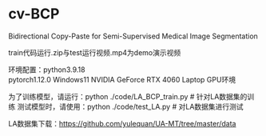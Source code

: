 # cv-BCP
Bidirectional Copy-Paste for Semi-Supervised Medical Image Segmentation



train代码运行.zip与test运行视频.mp4为demo演示视频



环境配置：python3.9.18  
         pytorch1.12.0
         Windows11 
         NVIDIA GeForce RTX 4060 Laptop GPU环境


为了训练模型，请运行：python ./code/LA_BCP_train.py  # 针对LA数据集的训练
测试模型时，请使用：python ./code/test_LA.py  # 对LA数据集进行测试


LA数据集下载：https://github.com/yulequan/UA-MT/tree/master/data


